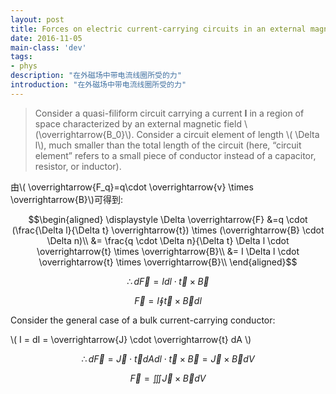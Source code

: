 ```yaml
---
layout: post
title: Forces on electric current-carrying circuits in an external magnetic field
date: 2016-11-05
main-class: 'dev'
tags:
- phys
description: "在外磁场中带电流线圈所受的力"
introduction: "在外磁场中带电流线圈所受的力"
---
```

> Consider a quasi-filiform circuit carrying a current **I** in a region of space characterized by an external magnetic field \\(\overrightarrow{B_0}\\). Consider a circuit element of length \\( \Delta l\\), much smaller than the total length of the circuit (here, “circuit element” refers to a small piece of conductor instead of a capacitor, resistor, or inductor).

由\\( \overrightarrow{F_q}=q\cdot \overrightarrow{v} \times \overrightarrow{B}\\)可得到:

$$\begin{aligned}
\displaystyle
\Delta \overrightarrow{F} &=q \cdot (\frac{\Delta l}{\Delta t} \overrightarrow{t}) \times (\overrightarrow{B} \cdot \Delta n)\\
&= \frac{q \cdot \Delta n}{\Delta t}  \Delta l \cdot \overrightarrow{t} \times \overrightarrow{B}\\
&= I  \Delta l \cdot \overrightarrow{t} \times \overrightarrow{B}\\
\end{aligned}$$

$$\therefore d \overrightarrow{F} = I  d l \cdot \overrightarrow{t} \times \overrightarrow{B}$$

$$ \overrightarrow{F} = I  \oint \overrightarrow{t} \times \overrightarrow{B} dl$$

Consider the general case of a bulk current-carrying conductor:

\\(
I = dI = \overrightarrow{J} \cdot \overrightarrow{t} dA
\\)


$$
\therefore d \overrightarrow{F} = \overrightarrow{J} \cdot \overrightarrow{t} dA d l \cdot \overrightarrow{t} \times \overrightarrow{B} = \overrightarrow{J} \times \overrightarrow{B} dV
$$

$$ \overrightarrow{F} =  \iiint \overrightarrow{J} \times \overrightarrow{B} dV $$